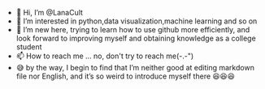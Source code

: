 - 👋 Hi, I’m @LanaCult
- 👀 I’m interested in python,data visualization,machine learning and so on 
- 🌱 I’m new here, trying to learn how to use github more efficiently, and look forward to improving myself and obtaining knowledge as a college student
- 📫 How to reach me ... no, don't try to reach me(-.-")
- 😅 by the way, I begin to find that I’m neither good at editing markdown file nor English, and it’s so weird to introduce myself there 😆😆😆 

<!---
LanaCult/LanaCult is a ✨ special ✨ repository because its `README.md` (this file) appears on your GitHub profile.
You can click the Preview link to take a look at your changes.
--->
